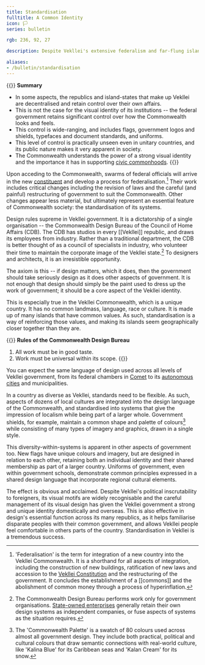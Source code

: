 ```yaml
---
title: Standardisation
fulltitle: A Common Identity
icon: 🏳️
series: bulletin

rgb: 236, 92, 27

description: Despite Vekllei's extensive federalism and far-flung islands, the imagery, structure and branding of their society is surprisingly consistent.

aliases:
- /bulletin/standardisation
---
```

{{<note panel>}}
**Summary**

* In some aspects, the republics and island-states that make up Vekllei are decentralised and retain control over their own affairs.
* This is not the case for the visual identity of its institutions -- the federal government retains significant control over how the Commonwealth looks and feels.
* This control is wide-ranging, and includes flags, government logos and shields, typefaces and document standards, and uniforms.
* This level of control is practically unseen even in unitary countries, and its public nature makes it very apparent in society.
* The Commonwealth understands the power of a strong visual identity and the importance it has in supporting [civic commonhoods](/civic-commons/).
{{</note>}}

Upon acceding to the Commonwealth, swarms of federal officials will arrive in the new [constituent](/constituents/) and develop a process for federalisation.[^federalisation] Their work includes critical changes including the revision of laws and the careful (and painful) restructuring of government to suit the Commonwealth. Other changes appear less material, but ultimately represent an essential feature of Commonwealth society: the standardisation of its systems.

Design rules supreme in Vekllei government. It is a dictatorship of a single organisation -- the Commonwealth Design Bureau of the Council of Home Affairs (CDB). The CDB has studios in every [[Vekllei]] republic, and draws its employees from industry. Rather than a traditional department, the CDB is better thought of as a council of specialists in industry, who volunteer their time to maintain the corporate image of the Vekllei state.[^state] To designers and architects, it is an irresistible opportunity.

The axiom is this -- if design matters, which it does, then the government should take seriously design as it does other aspects of government. It is not enough that design should simply be the paint used to dress up the work of government; it should be a core aspect of the Vekllei identity.

This is especially true in the Vekllei Commonwealth, which is a unique country. It has no common landmass, language, race or culture. It is made up of many islands that have common values. As such, standardisation is a way of reinforcing those values, and making its islands seem geographically closer together than they are.

{{<note panel>}}
**Rules of the Commonwealth Design Bureau**

1. All work must be in good taste.
2. Work must be universal within its scope.
{{</note>}}

You can expect the same language of design used across all levels of Vekllei government, from its federal chambers in [Comet](/comet/) to its [autonomous cities](/polis/) and municipalities.

In a country as diverse as Vekllei, standards need to be flexible. As such, aspects of dozens of local cultures are integrated into the design language of the Commonwealth, and standardised into systems that give the impression of localism while being part of a larger whole. Government shields, for example, maintain a common shape and palette of colours[^palette] while consisting of many types of imagery and graphics, drawn in a single style.

This diversity-within-systems is apparent in other aspects of government too. New flags have unique colours and imagery, but are designed in relation to each other, retaining both an individual identity and their shared membership as part of a larger country. Uniforms of government, even within government schools, demonstrate common principles expressed in a shared design language that incorporate regional cultural elements.

The effect is obvious and acclaimed. Despite Vekllei's political inscrutability to foreigners, its visual motifs are widely recognisable and the careful management of its visual design has given the Vekllei government a strong and unique identity domestically and overseas. This is also effective in design's essential function across its many republics, as it helps familiarise disparate peoples with their common government, and allows Vekllei people feel comfortable in others parts of the country. Standardisation in Vekllei is a tremendous success.

[^federalisation]: 'Federalisation' is the term for integration of a new country into the Vekllei Commonwealth. It is a shorthand for all aspects of integration, including the construction of new buildings, ratification of new laws and accession to the [Vekllei Constitution](/constitution/) and the restructuring of the government. It concludes the establishment of a [[commons]] and the abolishment of common money through a process of hyperinflation.
[^state]: The Commonwealth Design Bureau performs work only for government organisations. [State-owned enterprises](/assets/) generally retain their own design systems as independent companies, or fuse aspects of systems as the situation requires.
[^palette]: The 'Commonwealth Palette' is a swatch of 80 colours used across almost all government design. They include both practical, political and cultural colours that draw semantic connections with real-world culture, like 'Kalina Blue' for its Caribbean seas and 'Kalan Cream' for its snow.